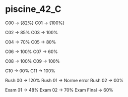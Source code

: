 # piscine_42_C

C00 -> {82%}
C01 -> {100%}

C02 -> 85%
C03 -> 100%

C04 -> 70%
C05 -> 80%

C06 -> 100%
C07 -> 60%

C08 -> 100%
C09 -> 100%

C10 -> 00%
C11 -> 100%


Rush 00 -> 120%
Rush 01 -> Norme error
Rush 02 -> 00%

Exam 01 -> 48%
Exam 02 -> 70%
Exam Final -> 60%

